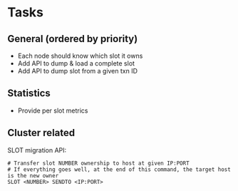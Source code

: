 # Tasks

## General (ordered by priority)

* Each node should know which slot it owns
* Add API to dump & load a complete slot
* Add API to dump slot from a given txn ID

## Statistics

- Provide per slot metrics

## Cluster related

SLOT migration API:

```
# Transfer slot NUMBER ownership to host at given IP:PORT
# If everything goes well, at the end of this command, the target host is the new owner
SLOT <NUMBER> SENDTO <IP:PORT>
```
